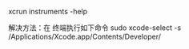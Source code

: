 xcrun instruments -help

解决方法：在 终端执行如下命令 sudo xcode-select -s /Applications/Xcode.app/Contents/Developer/